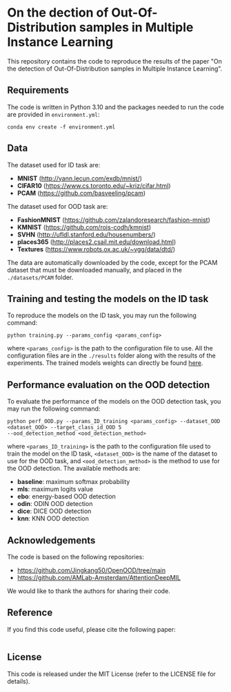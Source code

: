 # On the dection of Out-Of-Distribution samples in Multiple Instance Learning

This repository contains the code to reproduce the results of the paper "On the detection of Out-Of-Distribution 
samples in Multiple Instance Learning".

## Requirements

The code is written in Python 3.10 and the packages needed to run the code are provided in ```environment.yml```:

```
conda env create -f environment.yml
```

## Data

The dataset used for ID task are:
* **MNIST** (http://yann.lecun.com/exdb/mnist/)
* **CIFAR10** (https://www.cs.toronto.edu/~kriz/cifar.html)
* **PCAM** (https://github.com/basveeling/pcam)

The dataset used for OOD task are:
* **FashionMNIST** (https://github.com/zalandoresearch/fashion-mnist)
* **KMNIST** (https://github.com/rois-codh/kmnist)
* **SVHN** (http://ufldl.stanford.edu/housenumbers/)
* **places365** (http://places2.csail.mit.edu/download.html)
* **Textures** (https://www.robots.ox.ac.uk/~vgg/data/dtd/)

The data are automatically downloaded by the code, except for the PCAM dataset that must be downloaded manually, and placed
in the ```./datasets/PCAM``` folder.

## Training and testing the models on the ID task

To reproduce the models on the ID task, you may run the following command:

```
python training.py --params_config <params_config>
```

where ```<params_config>``` is the path to the configuration file to use. All the configuration files are in the 
```./results``` folder along with the results of the experiments. The trained models weights can directly be found
[here](https://drive.google.com/drive/folders/1zKSeAMSVAl3tkwDVO_QUfnxYYjFPx0nu?usp=sharing).

## Performance evaluation on the OOD detection

To evaluate the performance of the models on the OOD detection task, you may run the following command:

```
python perf_OOD.py --params_ID_training <params_config> --dataset_OOD <dataset_OOD> --target_class_id_OOD 5 
--ood_detection_method <ood_detection_method>
```

where ```<params_ID_training>``` is the path to the configuration file used to train the model on the ID task, 
```<dataset_OOD>``` is the name of the dataset to use for the OOD task, and ```<ood_detection_method>``` is the method
to use for the OOD detection. The available methods are:
* **baseline**: maximum softmax probability
* **mls**: maximum logits value
* **ebo**: energy-based OOD detection
* **odin**: ODIN OOD detection
* **dice**: DICE OOD detection
* **knn**: KNN OOD detection

## Acknowledgements

The code is based on the following repositories:
* https://github.com/Jingkang50/OpenOOD/tree/main
* https://github.com/AMLab-Amsterdam/AttentionDeepMIL

We would like to thank the authors for sharing their code.

## Reference

If you find this code useful, please cite the following paper:

```

```

## License

This code is released under the MIT License (refer to the LICENSE file for details).

